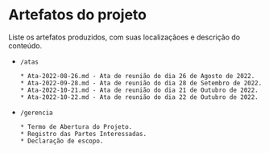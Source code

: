 # Artefatos do projeto

Liste os artefatos produzidos, com suas localizaçãoes e descrição do conteúdo.


* `/atas`

      * Ata-2022-08-26.md - Ata de reunião do dia 26 de Agosto de 2022.
      * Ata-2022-09-28.md - Ata de reunião do dia 28 de Setembro de 2022.
      * Ata-2022-10-21.md - Ata de reunião do dia 21 de Outubro de 2022.
      * Ata-2022-10-22.md - Ata de reunião do dia 22 de Outubro de 2022.

* `/gerencia`

      * Termo de Abertura do Projeto.
      * Registro das Partes Interessadas.
      * Declaração de escopo.
